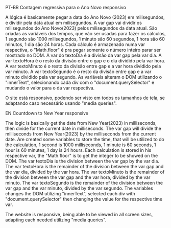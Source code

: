 PT-BR
Contagem regressiva para o Ano Novo responsivo

A lógica é basicamente pegar a data do Ano Novo (2023) em milisegundos, e dividir pela data atual em milisegundos.
A var gap vai dividir os milisegundos do Ano Novo(2023) pelos milisegundos da data atual.
São criadas as variáveis dos tempos, que vão ser usadas para fazer os cálculos, 1 segundo são 1000 milisegundos, 1 minuto são 60 segundos, 1 hora são 60 minutos, 1 dia são 24 horas.
Cada cálculo é armazenado numa var respectiva, o "Math.floor" é pra pegar somente o número inteiro parar ser mostrado no DOM. 
A var do textoDia é a divisão da var gap pela var dia. 
A var textoHora é o resto da divisão entre o gap e o dia dividido pela var hora. 
A var textoMinuto é o resto da divisão entre gap e a var hora dividido pela var minuto.
A var textoSegundo é o resto da divisão entre gap e a var minuto dividido pela var segundo.
As variáveis alteram o DOM utilizando o "innerText", selecionando cada div com o "document.querySelector" e mudando o valor para o da var respectiva.

O site está responsivo, podendo ser visto em todos os tamanhos de tela, se adaptando caso necessário usando "media queries".

EN
Countdown to New Year responsive

The logic is basically get the date from New Year(2023) in milliseconds, then divide for the current date in milliseconds.
The var gap will divide the milliseconds from New Year(2023) by the milliseconds from the current date.
Are created some variables to store the time, that will be utilized to do the calculation, 1 second is 1000 milliseconds, 1 minute is 60 seconds, 1 hour is 60 minutes, 1 day is 24 hours.
Each calculation is stored in his respective var, the "Math.floor" is to get the integer to be showed on the DOM.
The var textoDia is the division between the var gap by the var dia.
The var textoHora is the remainder of the division between the var gap and the var dia, divided by the var hora.
The var textoMinuto is the remainder of the division between the var gap and the var hora, divided by the var minuto.
The var textoSegundo is the remainder of the division between the var gap and the var minuto, divided by the var segundo.
The variables changes the DOM utilizing "innerText", selected each div with "document.querySelector" then changing the value for the respective time var.

The website is responsive, being able to be viewed in all screen sizes, adapting each needed utilizing "media queries".
